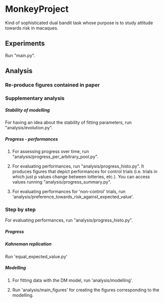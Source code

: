 # MonkeyProject
Kind of sophisticated dual bandit task whose purpose is to study attitude 
towards risk in macaques.

## Experiments
Run "main.py".

## Analysis

### Re-produce figures contained in paper

### Supplementary analysis

##### Stability of modelling

For having an idea about the stability of fitting parameters, run "analysis/evolution.py".

##### Progress - performances

1) For assessing progress over time, run "analysis/progress_per_arbitrary_pool.py".

2) For evaluating performances, run "analysis/progress_histo.py". It produces 
figures that depict performances for control trials 
(i.e. trials in which just p values change between lotteries, etc.). 
You can access values running "analysis/progress_summary.py".

3) For evaluating performances for 'non-control' trials, 
run 'analysis/preference_towards_risk_against_expected_value'.

### Step by step
For evaluating performances, run "analysis/progress_histo.py". 

##### Progress

##### Kahneman replication
Run 'equal_expected_value.py'
 
##### Modelling 

1) For fitting data with the DM model, run 'analysis/modelling'.

2) Run 'analysis/main_figures' for creating the figures corresponding 
to the modelling.

